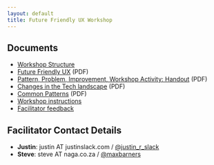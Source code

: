 ```yaml
---
layout: default
title: Future Friendly UX Workshop
---
```


## Documents

* [Workshop Structure](workshop-structure/)
* [Future Friendly UX](decks/future-friendly-deck.pdf) (PDF)
* [Pattern, Problem, Improvement, Workshop Activity: Handout](print/pattern-problem-principles-activity-handout.pdf) (PDF)
* [Changes in the Tech landscape](print/changes.pdf) (PDF)
* [Common Patterns](print/patterns.pdf) (PDF)
* [Workshop instructions](decks/instructions-to-keep-up-on-screen.pdf)
* [Facilitator feedback](facilitator-feedback/)

## Facilitator Contact Details

* **Justin**: justin AT justinslack.com / [@justin_r_slack](https://twitter.com/justin_r_slack)
* **Steve**: steve AT naga.co.za / [@maxbarners](https://twitter.com/maxbarners)
